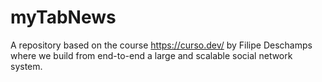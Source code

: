 # myTabNews
A repository based on the course https://curso.dev/ by Filipe Deschamps where we build from end-to-end a large and scalable social network system. 
